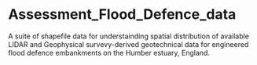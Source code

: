 # Assessment_Flood_Defence_data
A suite of shapefile data for understainding spatial distribution of available LIDAR and Geophysical survevy-derived geotechnical data for engineered flood defence embankments on the Humber estuary, England.
